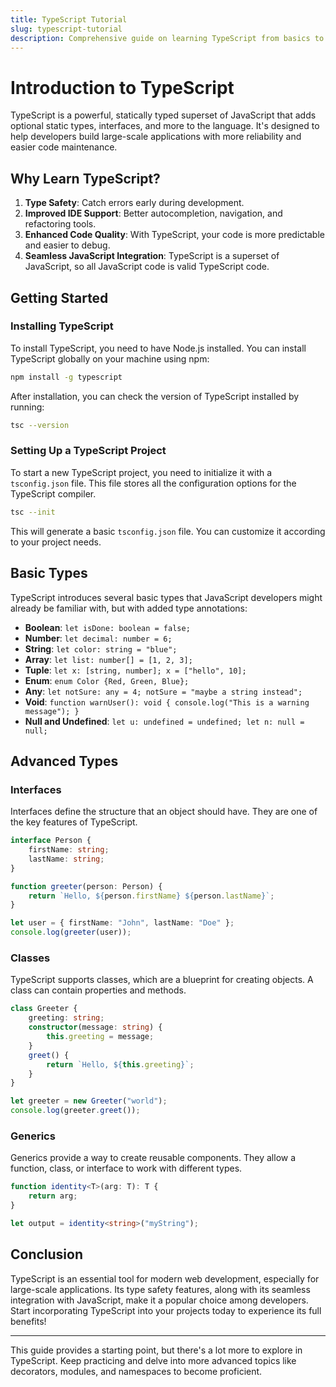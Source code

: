 ```yaml
---
title: TypeScript Tutorial
slug: typescript-tutorial
description: Comprehensive guide on learning TypeScript from basics to advanced topics.  
---
```


# Introduction to TypeScript

TypeScript is a powerful, statically typed superset of JavaScript that adds optional static types, interfaces, and more to the language. It's designed to help developers build large-scale applications with more reliability and easier code maintenance.

## Why Learn TypeScript?

1. **Type Safety**: Catch errors early during development.
2. **Improved IDE Support**: Better autocompletion, navigation, and refactoring tools.
3. **Enhanced Code Quality**: With TypeScript, your code is more predictable and easier to debug.
4. **Seamless JavaScript Integration**: TypeScript is a superset of JavaScript, so all JavaScript code is valid TypeScript code.

## Getting Started

### Installing TypeScript

To install TypeScript, you need to have Node.js installed. You can install TypeScript globally on your machine using npm:

```bash
npm install -g typescript
```

After installation, you can check the version of TypeScript installed by running:

```bash
tsc --version
```

### Setting Up a TypeScript Project

To start a new TypeScript project, you need to initialize it with a `tsconfig.json` file. This file stores all the configuration options for the TypeScript compiler.

```bash
tsc --init
```

This will generate a basic `tsconfig.json` file. You can customize it according to your project needs.

## Basic Types

TypeScript introduces several basic types that JavaScript developers might already be familiar with, but with added type annotations:

- **Boolean**: `let isDone: boolean = false;`
- **Number**: `let decimal: number = 6;`
- **String**: `let color: string = "blue";`
- **Array**: `let list: number[] = [1, 2, 3];`
- **Tuple**: `let x: [string, number]; x = ["hello", 10];`
- **Enum**: `enum Color {Red, Green, Blue};`
- **Any**: `let notSure: any = 4; notSure = "maybe a string instead";`
- **Void**: `function warnUser(): void { console.log("This is a warning message"); }`
- **Null and Undefined**: `let u: undefined = undefined; let n: null = null;`

## Advanced Types

### Interfaces

Interfaces define the structure that an object should have. They are one of the key features of TypeScript.

```typescript {1, 3-5} showLineNumbers /firstName/
interface Person {
    firstName: string;
    lastName: string;
}

function greeter(person: Person) {
    return `Hello, ${person.firstName} ${person.lastName}`;
}

let user = { firstName: "John", lastName: "Doe" };
console.log(greeter(user));
```

### Classes

TypeScript supports classes, which are a blueprint for creating objects. A class can contain properties and methods.

```typescript
class Greeter {
    greeting: string;
    constructor(message: string) {
        this.greeting = message;
    }
    greet() {
        return `Hello, ${this.greeting}`;
    }
}

let greeter = new Greeter("world");
console.log(greeter.greet());
```

### Generics

Generics provide a way to create reusable components. They allow a function, class, or interface to work with different types.

```typescript
function identity<T>(arg: T): T {
    return arg;
}

let output = identity<string>("myString");
```

## Conclusion

TypeScript is an essential tool for modern web development, especially for large-scale applications. Its type safety features, along with its seamless integration with JavaScript, make it a popular choice among developers. Start incorporating TypeScript into your projects today to experience its full benefits!

---

This guide provides a starting point, but there's a lot more to explore in TypeScript. Keep practicing and delve into more advanced topics like decorators, modules, and namespaces to become proficient.
 